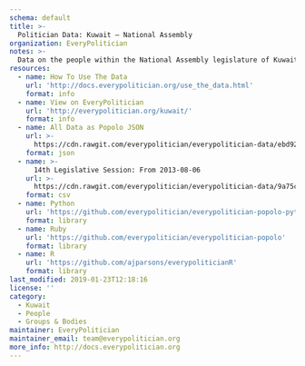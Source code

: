 ```yaml
---
schema: default
title: >-
  Politician Data: Kuwait — National Assembly
organization: EveryPolitician
notes: >-
  Data on the people within the National Assembly legislature of Kuwait.
resources:
  - name: How To Use The Data
    url: 'http://docs.everypolitician.org/use_the_data.html'
    format: info
  - name: View on EveryPolitician
    url: 'http://everypolitician.org/kuwait/'
    format: info
  - name: All Data as Popolo JSON
    url: >-
      https://cdn.rawgit.com/everypolitician/everypolitician-data/ebd92f7835596c5bf31f59114494a4da127fbcdb/data/Kuwait/National_Assembly/ep-popolo-v1.0.json
    format: json
  - name: >-
      14th Legislative Session: From 2013-08-06
    url: >-
      https://cdn.rawgit.com/everypolitician/everypolitician-data/9a75c94fb3f01a45e5616242dec9743ba96f137f/data/Kuwait/National_Assembly/term-14.csv
    format: csv
  - name: Python
    url: 'https://github.com/everypolitician/everypolitician-popolo-python'
    format: library
  - name: Ruby
    url: 'https://github.com/everypolitician/everypolitician-popolo'
    format: library
  - name: R
    url: 'https://github.com/ajparsons/everypoliticianR'
    format: library
last_modified: 2019-01-23T12:18:16
license: ''
category:
  - Kuwait
  - People
  - Groups & Bodies
maintainer: EveryPolitician
maintainer_email: team@everypolitician.org
more_info: http://docs.everypolitician.org
---
```

